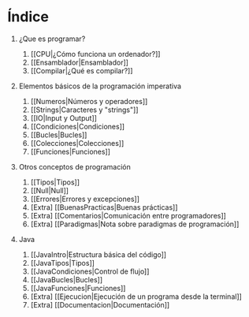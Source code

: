 # Índice

1) ¿Que es programar?
	1) [[CPU|¿Cómo funciona un ordenador?]]
	2) [[Ensamblador|Ensamblador]]
	3) [[Compilar|¿Qué es compilar?]]
	
2) Elementos básicos de la programación imperativa
	1) [[Numeros|Números y operadores]]
	2) [[Strings|Caracteres y "strings"]]
	3) [[IO|Input y Output]]
	4) [[Condiciones|Condiciones]]
	5) [[Bucles|Bucles]]
	6) [[Colecciones|Colecciones]]
	7) [[Funciones|Funciones]]

3) Otros conceptos de programación
	1) [[Tipos|Tipos]]
	2) [[Null|Null]]
	3) [[Errores|Errores y excepciones]]
	4) \[Extra\] [[BuenasPracticas|Buenas prácticas]]
	5) \[Extra\] [[Comentarios|Comunicación entre programadores]]
	6) \[Extra\] [[Paradigmas|Nota sobre paradigmas de programación]]

4) Java
	1) [[JavaIntro|Estructura básica del código]]
	2) [[JavaTipos|Tipos]]
	3) [[JavaCondiciones|Control de flujo]]
	4) [[JavaBucles|Bucles]]
	5) [[JavaFunciones|Funciones]]
	6) \[Extra\] [[Ejecucion|Ejecución de un programa desde la terminal]]
	7) \[Extra\] [[Documentacion|Documentación]]